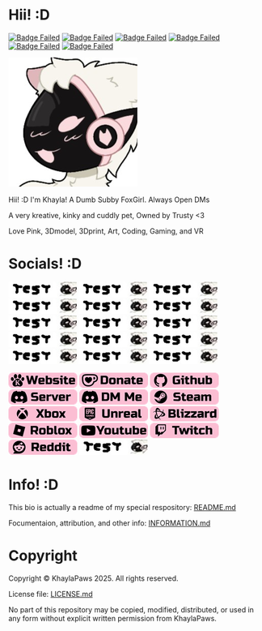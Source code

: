 # Hii! :D
<!-- Info Badges: -->
[![Badge Failed](https://badgen.net/badge/Female/She%2FHer%2FHers/?color=pink)](https://github.com/KhaylaPaws)
[![Badge Failed](https://badgen.net/badge/Owner/Trusty/?color=pink)](https://github.com/KhaylaPaws)
[![Badge Failed](https://badgen.net/badge/163cm/5'4"/?color=pink)](https://github.com/KhaylaPaws)
[![Badge Failed](https://badgen.net/badge/52kg/114lb/?color=pink)](https://github.com/KhaylaPaws)
[![Badge Failed](https://badgen.net/badge/Color/%23FBBED3/?color=pink)](https://github.com/KhaylaPaws)
[![Badge Failed](https://badgen.net/badge/Birthday/Oct%2010%202004/?color=pink)](https://github.com/KhaylaPaws)
<!-- Layout: (Pronouns) | (owner) | (height and weight) | (favorite color) | (Birthday) | (status) -->
<!-- Badges: She/Her/Hers | Public Property | 163cm/5'4" 52kg/114lb | Pink/White | Oct 10 2004 | Bleh -->

<!-- Image -->
![Image Failed to Load](./assets/profile.jpeg)

<!-- Bios (However many lines fit) -->
Hii! :D I'm Khayla! A Dumb Subby FoxGirl. Always Open DMs

A very kreative, kinky and cuddly pet, Owned by Trusty <3

Love Pink, 3Dmodel, 3Dprint, Art, Coding, Gaming, and VR
<!-- Primary Greeting, 57/60 57/60 -->
<!-- Primary Bio 58/60 115/120 -->
<!-- Secondary bios, 57/60 172/180 -->

<!-- Trait List --> <!-- Submissive/Obedient/KnotPocket/CuddleSlut -->
<!-- Kink List -->

# Socials! :D
<!-- Social Links -->
[![Image Failed to Load](./assets/Socialtest.png)](https://github.com/KhaylaPaws)
[![Image Failed to Load](./assets/Socialtest.png)](https://github.com/KhaylaPaws)
[![Image Failed to Load](./assets/Socialtest.png)](https://github.com/KhaylaPaws)
[![Image Failed to Load](./assets/Socialtest.png)](https://github.com/KhaylaPaws)
[![Image Failed to Load](./assets/Socialtest.png)](https://github.com/KhaylaPaws)
[![Image Failed to Load](./assets/Socialtest.png)](https://github.com/KhaylaPaws)
[![Image Failed to Load](./assets/Socialtest.png)](https://github.com/KhaylaPaws)
[![Image Failed to Load](./assets/Socialtest.png)](https://github.com/KhaylaPaws)
[![Image Failed to Load](./assets/Socialtest.png)](https://github.com/KhaylaPaws)
[![Image Failed to Load](./assets/Socialtest.png)](https://github.com/KhaylaPaws)
[![Image Failed to Load](./assets/Socialtest.png)](https://github.com/KhaylaPaws)
[![Image Failed to Load](./assets/Socialtest.png)](https://github.com/KhaylaPaws)
[![Image Failed to Load](./assets/Socialtest.png)](https://github.com/KhaylaPaws)
[![Image Failed to Load](./assets/Socialtest.png)](https://github.com/KhaylaPaws)
[![Image Failed to Load](./assets/Socialtest.png)](https://github.com/KhaylaPaws)



[![Image Failed to Load](./assets/Socials_website.png?v=1.4)](https://khaylapaws.me)
[![Image Failed to Load](./assets/Socials_kofi.png?v=1.4)](https://ko-fi.com/khaylapaws)
[![Image Failed to Load](./assets/Socials_github.png?v=1.4)](https://github.com/KhaylaPaws)
[![Image Failed to Load](./assets/Socials_discordserver.png?v=1.4)](https://discord.com/invite/RHbhhmF8An)
[![Image Failed to Load](./assets/Socials_discordme.png?v=1.4)](http://discord.com/users/1367264632841961533)
[![Image Failed to Load](./assets/Socials_steam.png?v=1.4)](https://steamcommunity.com/id/khaylapaws)
[![Image Failed to Load](./assets/Socials_xbox.png?v=1.4)](https://www.xbox.com/play/user/KhaylaPaws)
[![Image Failed to Load](./assets/Socials_unreal.png?v=1.4)](https://epicgames.com/u/b84cb591504d43bfbc8d909ab30fa0e9)
[![Image Failed to Load](./assets/Socials_blizzard.png?v=1.4)](https://www.overbuff.com/players/KhaylaPaws-1652)
[![Image Failed to Load](./assets/Socials_roblox.png?v=1.4)](https://www.roblox.com/users/8496405137/profile)
[![Image Failed to Load](./assets/Socials_youtube.png?=v1.4)](https://www.youtube.com/@KhaylaPaws)
[![Image Failed to Load](./assets/Socials_twitch.png?v=1.4)](https://www.twitch.tv/khaylapaws)
[![Image Failed to Load](./assets/Socials_reddit.png?v=1.4)](https://www.reddit.com/user/KhaylaPaws)
[![Image Failed to Load](./assets/Socialtest.png)](https://github.com/KhaylaPaws)

<!--
<a href="https://github.com/KhaylaPaws">
  <img src="https://img.shields.io/static/v1?label=&message=GitHub&color=fbbed3&logo=github&logoColor=black&style=flat" style="transform: scale(1.5); transform-origin: top left;">
</a>
-->

# Info! :D
This bio is actually a readme of my special respository: [README.md](https://github.com/KhaylaPaws/KhaylaPaws/blob/main/README.md)

Focumentaion, attribution, and other info: [INFORMATION.md](https://github.com/KhaylaPaws/KhaylaPaws/blob/main/INFORMATION.md)

# Copyright

Copyright © KhaylaPaws 2025. All rights reserved.

License file: [LICENSE.md](https://github.com/KhaylaPaws/KhaylaPaws/blob/main/LICENSE.md)

No part of this repository may be copied, modified, distributed, or used in any form without explicit written permission from KhaylaPaws.

